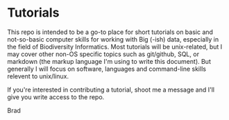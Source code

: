 # Tutorials

This repo is intended to be a go-to place for short tutorials on basic and not-so-basic computer skills for working with Big (-ish) data, especially in the field of Biodiversity Informatics. Most tutorials will be unix-related, but I may cover other non-OS specific topics such as git/github, SQL, or markdown (the markup language I'm using to write this document). But generally I will focus on  software, languages and command-line skills relevent to unix/linux.

If you're interested in contributing a tutorial, shoot me a message and I'll give you write access to the repo.

Brad
